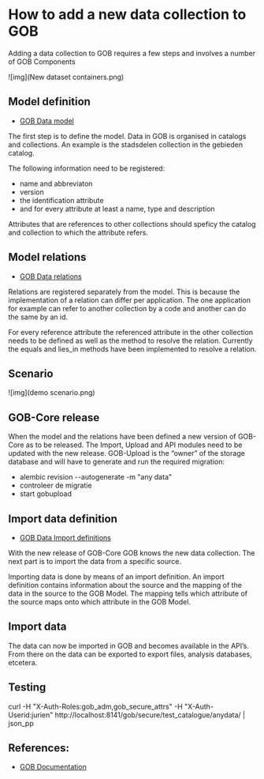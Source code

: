 # How to add a new data collection to GOB

Adding a data collection to GOB requires a few steps and involves a number of GOB Components

![img](New dataset containers.png)

## Model definition
- [GOB Data model](https://github.com/Amsterdam/GOB-Core/blob/master/gobcore/model/gobmodel.json)

The first step is to define the model.
Data in GOB is organised in catalogs and collections.
An example is the stadsdelen collection in the gebieden catalog.

The following information need to be registered:
- name and abbreviaton
- version
- the identification attribute
- and for every attribute at least a name, type and description

Attributes that are references to other collections should speficy the catalog and collection to which the attribute refers.

## Model relations
- [GOB Data relations](https://github.com/Amsterdam/GOB-Core/blob/master/gobcore/sources/gobsources.json)

Relations are registered separately from the model.
This is because the implementation of a relation can differ per application.
The one application for example can refer to another collection by a code and another can do the same by an id.

For every reference attribute the referenced attribute in the other collection needs to be defined as well as the method to resolve the relation.
Currently the equals and lies_in methods have been implemented to resolve a relation.

## Scenario
![img](demo scenario.png)

## GOB-Core release

When the model and the relations have been defined a new version of GOB-Core as to be released.
The Import, Upload and API modules need to be updated with the new release.
GOB-Upload is the “owner” of the storage database and will have to generate and run the required migration:
- alembic revision --autogenerate -m "any data"
- controleer de migratie
- start gobupload

## Import data definition

- [GOB Data Import definitions](https://github.com/Amsterdam/GOB-Import/tree/develop/src/data)

With the new release of GOB-Core GOB knows the new data collection.
The next part is to import the data from a specific source.

Importing data is done by means of an import definition.
An import definition contains information about the source and the mapping of the data in the source to the GOB Model.
The mapping tells which attribute of the source maps onto which attribute in the GOB Model.

## Import data

The data can now be imported in GOB and becomes available in the API’s.
From there on the data can be exported to export files, analysis databases, etcetera.

## Testing

curl -H "X-Auth-Roles:gob_adm,gob_secure_attrs" -H "X-Auth-Userid:jurien" http://localhost:8141/gob/secure/test_catalogue/anydata/ | json_pp

## References:
- [GOB Documentation](https://github.com/Amsterdam/GOB-Documentation)
